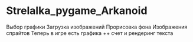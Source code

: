# Strelalka_pygame_Arkanoid
Выбор графики
Загрузка изображений
Прорисовка фона
Изображения спрайтов
Теперь в игре есть графика
++
счет и рендеринг текста
